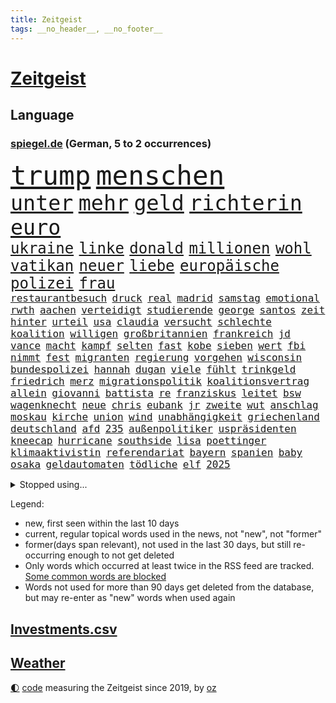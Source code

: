 ```yaml
---
title: Zeitgeist
tags: __no_header__, __no_footer__
---
```


# [Zeitgeist](https://oliz.io/zeitgeist/)

## Language

<h3><a href="https://www.spiegel.de" target="_blank">spiegel.de</a> (German, 5 to 2 occurrences)</h3>
<p style="font-family:monospace">
<span style="font-size:32pt"><a href="news_links.html#trump" class="current">trump</a></span>
<span style="font-size:32pt"><a href="news_links.html#menschen" class="current">menschen</a></span>
<br>
<span style="font-size:25pt"><a href="news_links.html#unter" class="current">unter</a></span>
<span style="font-size:25pt"><a href="news_links.html#mehr" class="current">mehr</a></span>
<span style="font-size:25pt"><a href="news_links.html#geld" class="current">geld</a></span>
<span style="font-size:25pt"><a href="news_links.html#richterin" class="current">richterin</a></span>
<span style="font-size:25pt"><a href="news_links.html#euro" class="current">euro</a></span>
<br>
<span style="font-size:18pt"><a href="news_links.html#ukraine" class="current">ukraine</a></span>
<span style="font-size:18pt"><a href="news_links.html#linke" class="current">linke</a></span>
<span style="font-size:18pt"><a href="news_links.html#donald" class="current">donald</a></span>
<span style="font-size:18pt"><a href="news_links.html#millionen" class="current">millionen</a></span>
<span style="font-size:18pt"><a href="news_links.html#wohl" class="current">wohl</a></span>
<span style="font-size:18pt"><a href="news_links.html#vatikan" class="current">vatikan</a></span>
<span style="font-size:18pt"><a href="news_links.html#neuer" class="current">neuer</a></span>
<span style="font-size:18pt"><a href="news_links.html#liebe" class="current">liebe</a></span>
<span style="font-size:18pt"><a href="news_links.html#europäische" class="current">europäische</a></span>
<span style="font-size:18pt"><a href="news_links.html#polizei" class="current">polizei</a></span>
<span style="font-size:18pt"><a href="news_links.html#frau" class="current">frau</a></span>
<br>
<span style="font-size:12pt"><a href="news_links.html#restaurantbesuch" class="new">restaurantbesuch</a></span>
<span style="font-size:12pt"><a href="news_links.html#druck" class="current">druck</a></span>
<span style="font-size:12pt"><a href="news_links.html#real" class="current">real</a></span>
<span style="font-size:12pt"><a href="news_links.html#madrid" class="current">madrid</a></span>
<span style="font-size:12pt"><a href="news_links.html#samstag" class="current">samstag</a></span>
<span style="font-size:12pt"><a href="news_links.html#emotional" class="current">emotional</a></span>
<span style="font-size:12pt"><a href="news_links.html#rwth" class="new">rwth</a></span>
<span style="font-size:12pt"><a href="news_links.html#aachen" class="current">aachen</a></span>
<span style="font-size:12pt"><a href="news_links.html#verteidigt" class="current">verteidigt</a></span>
<span style="font-size:12pt"><a href="news_links.html#studierende" class="current">studierende</a></span>
<span style="font-size:12pt"><a href="news_links.html#george" class="current">george</a></span>
<span style="font-size:12pt"><a href="news_links.html#santos" class="current">santos</a></span>
<span style="font-size:12pt"><a href="news_links.html#zeit" class="current">zeit</a></span>
<span style="font-size:12pt"><a href="news_links.html#hinter" class="current">hinter</a></span>
<span style="font-size:12pt"><a href="news_links.html#urteil" class="current">urteil</a></span>
<span style="font-size:12pt"><a href="news_links.html#usa" class="current">usa</a></span>
<span style="font-size:12pt"><a href="news_links.html#claudia" class="current">claudia</a></span>
<span style="font-size:12pt"><a href="news_links.html#versucht" class="current">versucht</a></span>
<span style="font-size:12pt"><a href="news_links.html#schlechte" class="current">schlechte</a></span>
<span style="font-size:12pt"><a href="news_links.html#koalition" class="current">koalition</a></span>
<span style="font-size:12pt"><a href="news_links.html#willigen" class="new">willigen</a></span>
<span style="font-size:12pt"><a href="news_links.html#großbritannien" class="current">großbritannien</a></span>
<span style="font-size:12pt"><a href="news_links.html#frankreich" class="current">frankreich</a></span>
<span style="font-size:12pt"><a href="news_links.html#jd" class="current">jd</a></span>
<span style="font-size:12pt"><a href="news_links.html#vance" class="current">vance</a></span>
<span style="font-size:12pt"><a href="news_links.html#macht" class="current">macht</a></span>
<span style="font-size:12pt"><a href="news_links.html#kampf" class="current">kampf</a></span>
<span style="font-size:12pt"><a href="news_links.html#selten" class="current">selten</a></span>
<span style="font-size:12pt"><a href="news_links.html#fast" class="current">fast</a></span>
<span style="font-size:12pt"><a href="news_links.html#kobe" class="new">kobe</a></span>
<span style="font-size:12pt"><a href="news_links.html#sieben" class="current">sieben</a></span>
<span style="font-size:12pt"><a href="news_links.html#wert" class="current">wert</a></span>
<span style="font-size:12pt"><a href="news_links.html#fbi" class="current">fbi</a></span>
<span style="font-size:12pt"><a href="news_links.html#nimmt" class="current">nimmt</a></span>
<span style="font-size:12pt"><a href="news_links.html#fest" class="current">fest</a></span>
<span style="font-size:12pt"><a href="news_links.html#migranten" class="current">migranten</a></span>
<span style="font-size:12pt"><a href="news_links.html#regierung" class="current">regierung</a></span>
<span style="font-size:12pt"><a href="news_links.html#vorgehen" class="current">vorgehen</a></span>
<span style="font-size:12pt"><a href="news_links.html#wisconsin" class="current">wisconsin</a></span>
<span style="font-size:12pt"><a href="news_links.html#bundespolizei" class="current">bundespolizei</a></span>
<span style="font-size:12pt"><a href="news_links.html#hannah" class="current">hannah</a></span>
<span style="font-size:12pt"><a href="news_links.html#dugan" class="new">dugan</a></span>
<span style="font-size:12pt"><a href="news_links.html#viele" class="current">viele</a></span>
<span style="font-size:12pt"><a href="news_links.html#fühlt" class="current">fühlt</a></span>
<span style="font-size:12pt"><a href="news_links.html#trinkgeld" class="current">trinkgeld</a></span>
<span style="font-size:12pt"><a href="news_links.html#friedrich" class="current">friedrich</a></span>
<span style="font-size:12pt"><a href="news_links.html#merz" class="current">merz</a></span>
<span style="font-size:12pt"><a href="news_links.html#migrationspolitik" class="current">migrationspolitik</a></span>
<span style="font-size:12pt"><a href="news_links.html#koalitionsvertrag" class="current">koalitionsvertrag</a></span>
<span style="font-size:12pt"><a href="news_links.html#allein" class="current">allein</a></span>
<span style="font-size:12pt"><a href="news_links.html#giovanni" class="new">giovanni</a></span>
<span style="font-size:12pt"><a href="news_links.html#battista" class="new">battista</a></span>
<span style="font-size:12pt"><a href="news_links.html#re" class="current">re</a></span>
<span style="font-size:12pt"><a href="news_links.html#franziskus" class="current">franziskus</a></span>
<span style="font-size:12pt"><a href="news_links.html#leitet" class="current">leitet</a></span>
<span style="font-size:12pt"><a href="news_links.html#bsw" class="current">bsw</a></span>
<span style="font-size:12pt"><a href="news_links.html#wagenknecht" class="current">wagenknecht</a></span>
<span style="font-size:12pt"><a href="news_links.html#neue" class="current">neue</a></span>
<span style="font-size:12pt"><a href="news_links.html#chris" class="current">chris</a></span>
<span style="font-size:12pt"><a href="news_links.html#eubank" class="current">eubank</a></span>
<span style="font-size:12pt"><a href="news_links.html#jr" class="current">jr</a></span>
<span style="font-size:12pt"><a href="news_links.html#zweite" class="current">zweite</a></span>
<span style="font-size:12pt"><a href="news_links.html#wut" class="current">wut</a></span>
<span style="font-size:12pt"><a href="news_links.html#anschlag" class="current">anschlag</a></span>
<span style="font-size:12pt"><a href="news_links.html#moskau" class="current">moskau</a></span>
<span style="font-size:12pt"><a href="news_links.html#kirche" class="current">kirche</a></span>
<span style="font-size:12pt"><a href="news_links.html#union" class="current">union</a></span>
<span style="font-size:12pt"><a href="news_links.html#wind" class="current">wind</a></span>
<span style="font-size:12pt"><a href="news_links.html#unabhängigkeit" class="current">unabhängigkeit</a></span>
<span style="font-size:12pt"><a href="news_links.html#griechenland" class="current">griechenland</a></span>
<span style="font-size:12pt"><a href="news_links.html#deutschland" class="current">deutschland</a></span>
<span style="font-size:12pt"><a href="news_links.html#afd" class="current">afd</a></span>
<span style="font-size:12pt"><a href="news_links.html#235" class="current">235</a></span>
<span style="font-size:12pt"><a href="news_links.html#außenpolitiker" class="new">außenpolitiker</a></span>
<span style="font-size:12pt"><a href="news_links.html#uspräsidenten" class="current">uspräsidenten</a></span>
<span style="font-size:12pt"><a href="news_links.html#kneecap" class="new">kneecap</a></span>
<span style="font-size:12pt"><a href="news_links.html#hurricane" class="current">hurricane</a></span>
<span style="font-size:12pt"><a href="news_links.html#southside" class="new">southside</a></span>
<span style="font-size:12pt"><a href="news_links.html#lisa" class="current">lisa</a></span>
<span style="font-size:12pt"><a href="news_links.html#poettinger" class="current">poettinger</a></span>
<span style="font-size:12pt"><a href="news_links.html#klimaaktivistin" class="current">klimaaktivistin</a></span>
<span style="font-size:12pt"><a href="news_links.html#referendariat" class="current">referendariat</a></span>
<span style="font-size:12pt"><a href="news_links.html#bayern" class="current">bayern</a></span>
<span style="font-size:12pt"><a href="news_links.html#spanien" class="current">spanien</a></span>
<span style="font-size:12pt"><a href="news_links.html#baby" class="current">baby</a></span>
<span style="font-size:12pt"><a href="news_links.html#osaka" class="current">osaka</a></span>
<span style="font-size:12pt"><a href="news_links.html#geldautomaten" class="new">geldautomaten</a></span>
<span style="font-size:12pt"><a href="news_links.html#tödliche" class="current">tödliche</a></span>
<span style="font-size:12pt"><a href="news_links.html#elf" class="current">elf</a></span>
<span style="font-size:12pt"><a href="news_links.html#2025" class="current">2025</a></span>
</p>
<details>
<summary>Stopped using...</summary>
<p class="former" style="font-size:12pt">
maria(1646) neuseeland(1646) bundespräsident(1645) material(1645) positiv(1645) 2015(1644) anstieg(1643) ausgesprochen(1643) besiegt(1643) depressionen(1643) niveau(1643) nötig(1643) ruhe(1643) sekunden(1643) teilte(1643) philippinen(1642) provinz(1642) theater(1642) favoriten(1640) geliefert(1640) vergeblich(1640) 50000(1639) bundesweit(1639) oktober(1639) polen(1639) strecke(1639) umwelt(1639) verfassungsschutz(1639) 2020(1638) aufmerksamkeit(1638) begründung(1638) joachim(1638) seitdem(1638) september(1638) 2021(1637) 5(1637) arbeitsplatz(1637) aufgehoben(1637) bestätigen(1636) polens(1636) verschiebt(1636) zusammenhang(1636) angeblichen(1635) durfte(1635) investitionen(1635) werke(1635) west(1635) öffnen(1635) körperverletzung(1634) voraus(1634) zugelassen(1634) bundestrainer(1633) glauben(1633) finanziell(1632) super(1632) beginnen(1631) beschwerden(1631) militärs(1631) miteinander(1631) nutzt(1631) verbindung(1631) zinsen(1631) e(1630) fußballprofi(1630) wiederholt(1630) 31(1629) alarmiert(1629) august(1629) distanz(1629) feld(1629) gering(1629) bewegen(1628) distanziert(1628) hoher(1628) niederlande(1628) coach(1627) echten(1627) begriff(1626) kim(1626) lkw(1625) juristisch(1624) kooperation(1622) porsche(1619) schrecken(1619) spenden(1619) rechtzeitig(1617) aufgetaucht(1615) händler(1614) verantwortung(1614) not(1613) steffen(1611) profis(1609) vermisste(1608) olympia(1601) herausforderung(1599) besteht(1597) öffnet(1534) carlos(1495) durchbruch(1410) müll(1400) fachkräftemangel(1393) stundenlang(1390) freigesprochen(1372) verbunden(1367) 120(1337) befürwortet(1327) schlafen(1313) mike(1310) fachkräfte(1276) einschätzungen(1272) inklusive(1250) methode(1249) otto(1229) invasion(1219) gerichte(1178) beschäftigen(1176) herausgefunden(1157) positiven(1154) flughäfen(1152) unmittelbar(1128) gelöst(1127) ankommt(1125) nebenbei(1124) gefangenschaft(1119) kriegsverbrechen(1111) microsoft(1109) bewusst(1108) nationalelf(1099) wiederaufbau(1098) verärgert(1068) verhängnis(1062) gefällt(1061) sylt(1055) suchte(1049) grünenpolitikerin(1046) bedarf(1036) nationale(1027) grün(1021) kampagne(1009) entfernen(1000) rettungsaktion(999) toilette(992) nation(977) führten(970) peru(957) entstehen(949) nackt(945) tel(936) nationaltrainer(931) aviv(925) staatsanwalt(915) luftangriffe(888) spion(874) einstige(866) pop(862) technische(862) dritter(841) kieler(835) praxis(829) gegründet(828) bewahren(809) verdächtigt(806) alcaraz(803) technologie(800) leon(799) 150000(779) panik(779) uhren(773) lieferte(770) hamilton(767) lewis(767) rivalen(767) angenommen(755) ferrari(749) handelte(749) miami(743) heimlich(739) asylpolitik(736) veröffentlichte(725) ost(712) arbeiter(707) kane(700) seltsame(700) 9(688) schlagabtausch(685) rechtsextremer(662) verriet(656) benachteiligt(648) essener(636) vormittag(635) zeitgleich(630) entpuppt(629) staus(623) service(619) netanyahus(610) folter(609) betriebe(603) unerwartet(602) knie(594) verfolgung(591) 24jährige(590) 03(589) ärgert(583) reformiert(572) auswertung(571) besserung(570) hymne(570) eingeschränkt(565) harsche(565) rolf(565) sportlich(559) königshaus(552) raumstation(548) handball(542) medizinische(542) lahmgelegt(541) wütend(540) stimmte(535) nominierung(533) geiseln(529) mancherorts(526) wagt(525) bereiten(522) geräumt(522) club(515) empfehlungen(511) sprecherin(510) einschnitte(505) kanzlerkandidat(505) produzent(500) kapitän(493) kündigungen(491) ließe(491) ausgleich(480) historischer(477) dorthin(475) machtwechsel(468) grundgesetz(466) gezahlt(465) behandlung(464) rammte(461) mögen(457) provokation(455) normalerweise(453) begegnen(452) brandenburgischen(452) ordentlich(450) dahintersteckt(449) linien(448) michel(443) sap(440) hype(437) piloten(434) reichsten(434) wüste(433) verbündete(432) gefühle(430) kindheit(430) heiraten(428) bunte(426) nackte(424) nationalsozialismus(423) vizepräsidentin(421) solches(418) plänen(416) wald(415) angeordnet(414) gäbe(409) klette(409) polizeibeamte(409) raf(409) ranking(408) rasch(405) sitze(405) zentimeter(403) rechtslage(399) sabine(398) dienen(397) jenseits(396) fotografiert(395) mitmachen(395) planung(395) schülerinnen(392) überlassen(391) plastik(388) geringer(387) halbzeit(387) flüchtlingen(381) drittes(379) boss(378) kulissen(376) heimatland(368) studien(367) bedingung(365) bewerbung(364) fangen(361) set(361) vehement(360) mögliches(359) schlimmsten(359) türen(357) anschläge(356) ostküste(352) straßenbahn(351) häufen(350) relativ(350) wittert(347) grenzkontrollen(346) ablauf(344) autobranche(343) laufender(343) systematisch(340) 28jährige(336) stephen(335) kryptowährung(334) polarisiert(328) besitzt(327) verdachtsfall(325) reiz(324) heimspiel(323) palästinensern(322) match(321) stiegen(321) verbrenneraus(319) gemessen(313) eingesperrt(312) entsprechend(311) suchten(306) demi(301) geschehnissen(301) verwüstet(298) süddeutschland(296) warnte(296) /(293) stationen(293) interaktiven(291) kurioser(290) jemanden(288) axel(287) kümmern(286) gelitten(285) westküste(284) hubert(283) sperren(283) grüner(282) naomi(282) moderierte(280) wanderer(280) erfinden(278) passende(278) königliche(277) mittelschicht(276) zulassung(276) fabian(275) wildnis(274) besseren(273) gefühlen(270) strenge(267) weltgesundheitsorganisation(265) angekündigte(264) löschen(264) zweijähriger(262) fritz(260) schwierigen(258) kater(257) bundesnetzagentur(256) impfstoff(254) behauptete(253) mobilisieren(253) bordell(252) 83(251) sozialdemokrat(250) knüpfen(249) verzweifelt(248) sitzung(245) telefoniert(244) lächerlich(243) coronavirus(241) venezuelas(238) georgia(236) konzernchef(236) umfragewerte(236) astronomie(233) senden(232) staatsoberhaupt(232) reformieren(230) 82(229) daniela(227) abbau(226) rekrutiert(226) dankesrede(225) khan(225) freiburger(224) kapital(224) nämlich(224) filialen(222) abschuss(220) allgemeine(217) entertainer(217) unterbringung(216) trost(214) flüchtete(213) dienstagmorgen(210) krebserkrankung(207) bruchteil(204) hofiert(202) einzelnen(201) namibia(201) stimmten(201) fossilien(200) handyverbot(200) missgeschick(200) torhüterin(200) wahrheiten(199) cavallo(197) gisèle(197) verüben(197) 2500(196) abgeschlagen(196) biathlon(195) befragten(194) kleinkinder(194) verfassung(194) milizen(193) quarterback(193) wesentlich(193) pelicot(192) gewagt(191) begeisterte(190) westens(190) ausgehen(189) kansas(189) goretzka(187) härteren(187) mutmaßlichem(187) anzeigen(186) australischen(186) bka(186) wiedereröffnung(186) eineinhalb(185) echter(183) techkonzern(183) strackzimmermann(182) günstigere(180) mutterschaft(180) seitenhieb(180) vögel(180) arizona(179) adhs(178) vorsorglich(178) artenvielfalt(177) finnische(177) laufenden(176) feierlich(175) korruptionsvorwürfen(175) augenarzt(174) maler(174) tsg(174) hilflos(173) branchenverband(168) chip(168) apokalypse(167) bewirken(166) han(165) zusammenarbeiten(165) schwärmt(164) busse(163) zustände(163) bundesrat(162) gesteigert(162) dubaischokolade(161) eddie(161) leser(161) tanken(161) jake(160) schweigeminute(160) spdfraktionschef(160) psychiatrischen(158) akkuschrauber(157) uhaft(156) auszüge(155) ernüchternd(153) schlappe(153) glücksfall(150) ruhen(150) ukrainekriegs(150) wirtschaftsgipfel(150) anschaffung(149) 72(148) kliniken(148) kurden(148) fußballliga(147) kurdische(147) milliardenhöhe(147) runden(147) talfahrt(147) gewaltige(146) louisiana(146) tankstelle(146) knickt(144) wirtschaftswende(144) einwanderung(143) fähre(143) blatt(142) chalamet(142) funkt(142) gefahndet(142) hingerichtet(142) lucas(142) schmuck(142) schulzeit(142) timothée(142) verstanden(142) ähneln(142) aiwanger(141) beliebte(140) herzog(140) sprint(140) abgestimmt(139) orlando(138) kartons(137) ausgaben(135) greenpeace(135) provokanten(135) verurteilen(135) young(135) australiens(134) bundestages(134) ignoranz(134) meines(134) brandanschlag(133) diebin(133) zocken(133) geschrumpft(132) grimes(132) scharfer(132) kunststück(131) wal(131) einreisekontrollen(130) wirtschaftsweise(130) borowski(129) säuglinge(129) apotheke(128) boxlegende(128) geschätzt(128) telefonat(128) tyson(128) geplündert(127) stützpunkt(127) weisheit(127) barrier(125) nachgewiesen(125) verheerende(125) abheben(124) accounts(124) begehrt(124) syrischen(124) uhrzeit(124) heimatorte(123) mobilität(123) übergeben(123) energieinfrastruktur(121) nachtklub(121) 62(120) baugenehmigungen(120) befragung(120) bemerkenswerte(120) bezieht(120) hilfsorganisation(120) ärztliche(120) extra(119) gadgets(119) gelockert(119) spiekeroog(119) verschieben(119) manches(118) jeans(117) wenigstens(117) morddrohungen(115) reinen(115) sparer(115) bildzeitung(114) fbichef(114) kash(114) medizinstudium(114) noten(114) patel(114) traurig(114) vanessa(114) vereinigte(114) lettland(113) preuß(113) rachel(113) ernsthaft(112) nervt(112) führungsstil(111) komische(111) verankert(111) überführen(111) afrikas(110) bedeckt(110) kannten(110) ankündigungen(109) grüßen(109) konkurrieren(109) norweger(109) tränengas(109) großeltern(108) hagen(108) ratschläge(108) rockband(108) spendete(108) währung(108) befeuern(107) praktischen(107) verstößen(107) brad(106) pitt(106) verhandlung(106) dasselbe(105) oberbayern(105) prinzen(105) längsten(104) messenger(104) rückte(104) umstrittensten(104) feministischen(103) schultern(103) zeitdruck(102) anführerin(101) anhand(101) blind(101) schülern(101) staunen(101) begnadigung(100) chips(100) fahrverbot(100) francesco(100) griffen(100) standards(100) verlockend(100) verursachten(100) 42jährigen(99) nominierungen(98) venezolanische(98) vorschlagen(98) 32jährige(97) freigelassen(97) haftanstalt(97) pfeift(97) 52(96) erbeutet(96) reagiere(96) selbstkritik(96) verbreitete(96) bulgarien(95) charité(95) footballstar(95) freiwilligen(95) dialog(94) kontrollierte(94) begab(93) monika(93) sexszenen(93) butch(91) eingekauft(91) glaubens(91) kichatbot(91) suni(91) umbenennen(91) wilmore(91) zutaten(91) altersdiskriminierung(90) aufzuarbeiten(90) enthalten(90) erarbeitet(90) grandjean(90) großfamilie(90) rennserie(90) türsteher(90) verbreiteten(90) beispiele(89) oppositionellen(89) passagiermaschine(89) socken(89) visualisierung(89) baldoni(88) blake(88) elterngeld(88) erfüllten(88) heathrow(88) krankenhauses(88) lively(88) nächstenliebe(88) qualifikationsspiel(88) freud(87) gerechtigkeit(87) skifahren(87) staatsanwältin(87) beigetragen(86) neunzigerjahren(86) santa(86) tabea(86) vermeintlicher(86) 2045(85) bella(85) generalstaatsanwältin(85) hollywoodregisseur(85) interessanter(85) lockerung(85) schnitzer(85) verschlossene(85) weltschachverband(85) odyssee(84) ramsey(84) selbstbewusstsein(84) émile(84) gegenmittel(83) lawinenunglück(83) linker(83) schulter(83) verfolgten(83) veto(83) beschädigtem(82) flasche(82) gültig(82) research(82) unbekannt(82) verführerischer(82) versichert(82) wertvollsten(82) whiskey(82) airports(81) predigt(81) privileg(81) setze(81) skandale(81) spitzenturnerin(81) tanker(81) usschauspielerin(81) votiert(81) bui(80) gesunden(80) gewöhnen(80) kampfgeist(80) suchaktion(80) unomenschenrechtsbüro(80) ziviler(80) 77(79) air(79) lehrern(79) synchronsprechen(79) versöhnlich(79) 41jährige(78) adhanom(78) frost(78) ghebreyesus(78) legendärer(78) rüttelt(78) tedros(78) unsinn(78) verwechseln(78) whochef(78) übungen(78) benennt(77) kreisverband(77) massiver(77) simbabwe(77) spektakuläre(77) stromkosten(77) unomitarbeiter(77) wintersport(77) drogenkonsum(76) gesundheitsbehörde(76) gradmesser(76) schmecken(76) 289(75) darm(75) homosexualität(75) spezialist(75) uk(75) uran(75) verschulden(75) woods(75) zuschauen(75) abgenickt(74) schlimmen(74) teddy(74) biathletin(73) früheres(73) gedenkort(73) melbourne(73) petitionen(73) richtlinien(73) rsfmiliz(73) scheine(73) haufen(72) oblast(72) starlink(72) angefeindet(71) beteuern(71) geimpft(71) rebellische(71) spanischer(71) stört(71) verkaufszahlen(71) besetztes(70) erfolgsgeschichte(70) khartum(70) klimaneutral(70) viererbob(70) anhaltspunkte(69) doris(69) elend(69) entkommt(69) ergreift(69) erhalte(69) patricia(69) sommerspiele(69) versorger(69) verweigern(69) einlass(68) monatelang(68) sterne(68) unterkünften(68) zeugin(68) drinnen(67) mandy(67) neubeginn(67) schiffen(67) teleskop(67) chile(66) gleitbomben(66) konstruktiven(66) milberg(66) narzissmus(66) premiere(66) taskforce(66) unbesiegbar(66) bestimmung(65) bündeln(65) carney(65) verpflegung(65) verzweifelten(65) winzerinnen(65) ausgabe(64) dm(64) geschwindigkeiten(64) mies(64) orf(64) unterlagen(64) unterlief(64) unterrichtet(64) vorstellungsgespräch(64) wohnmobil(64) abgekommen(63) chilenischen(63) chinapolitik(63) hoffenheims(63) kuriosesten(63) mentale(63) tausender(63) zugreifen(63) aufmarsch(62) intrige(62) magazine(62) tenniswelt(62) ungültig(62) vertraulichen(62) drogensüchtige(61) känguru(61) norderney(61) stella(61) 1991(60) auslieferungshaft(60) kulturgeschichte(60) plaudert(60) widersacher(60) belgrad(59) bredouille(59) egoismus(59) getränk(59) jobangebot(59) andrej(58) auffanglager(58) berlinmitte(58) 242(57) kooperationen(57) verkraften(57) ankläger(56) fossile(56) fraktionsspitze(56) lidl(56) orange(56) sauber(56) schneidet(56) shakespeares(56) weile(56) colorado(55) dak(55) kosteten(55) tarifverhandlungen(55) vwbulli(55) wunschkandidat(55) eignen(54) gewissen(54) hang(54) sabotageakte(54) 89(53) aggression(53) eitelkeit(53) niko(53) senders(53) niger(52) steckte(52) tipp(52) beschießen(51) eingeschätzt(51) gekrönt(51) niedrigere(51) sortieren(51) clemens(50) fachleuten(50) kämpferisch(50) siege(50) ungewöhnlichem(50) 60jährige(49) angemessen(49) berechnung(49) ioc(49) 66jährige(48) bundestagsdebatte(48) gespendet(48) löschte(48) verbrachte(48) vorgesehene(48) imamoğlu(47) marieagnes(47) riesiges(47) ausschluss(46) burkina(46) erzwingen(46) faso(46) maßstab(46) untergebracht(46) 0(45) ausgleichen(45) berichteten(45) roland(45) runter(45) handelsrouten(44) mobilisiert(44) anschließen(43) autoritären(43) erfanden(43) erwischte(43) katastrophale(43) leo(43) milliardeninvestitionen(43) attraktive(42) befund(42) gremium(42) pfleger(42) sicherheitsfreigaben(42) tägliche(42) weggefegt(42) center(41) einkauft(41) euzölle(41) lebten(41) plastikteilchen(41) raumsonde(41) gescheiterter(40) klum(40) langfristigen(40) terrorgruppe(40) chaotisch(39) fahrlehrer(39) gleichnamigen(39) operierte(39) rückreise(39) #metoo(38) auszug(38) bdi(38) mehrarbeit(38) rassismuserfahrungen(38) vermeintlich(38) windkraftanlagen(38) benutzt(37) friedensabkommen(37) kettensäge(37) mitnehmen(37) unverhältnismäßig(37) ärzten(37) frösche(36) hochrangiges(36) interessenkonflikte(36) pflegen(36) rechtfertigt(36) anpfiff(35) auffahrunfall(35) brötchen(35) investors(35) kassel(35) regierungen(35) schlechteste(35) showgeschäft(35) tücken(35) versprochene(35) 25jähriger(34) kollaps(34) staatsapparat(34) verbrennungsmotoren(34) verholfen(34) waldimir(34) watch(34) bodentruppen(33) lizenzen(33) prozessauftakt(33) rechtsrucks(33) ukraineverhandlungen(33) unsummen(33) verübt(33) anzukurbeln(32) brandner(32) co₂emissionen(32) elektroautohersteller(32) grundgesetzes(32) human(32) mitteln(32) rights(32) bierchen(31) entschlossenheit(31) gegnerischen(31) händeringend(31) shows(31) würdigt(31) zuschauern(31) aufrüsten(30) erdoğans(30) formel1star(30) grandios(30) unfreiwillig(30) verachtung(30) wählern(30) einiger(29) eröffnungsrede(29) fraktionsvorsitzende(29) kadaver(29) kantine(29) marschiert(29) onlinehändler(29) schwarzwald(29) profitierten(28) tyrannen(28) aufgegangen(27) decke(27) dienten(27) einzuschätzen(27) flüchtlingscamp(27) groko(27) härtesten(27) unvorstellbar(27) usbehörden(27) blatter(26) bswpolitiker(26) buchautor(26) filmgeschäft(26) fuest(26) geldstrafen(26) hamaspropaganda(26) populäre(26) schädliche(26) bildschirm(25) conan(25) doppelte(25) hendrik(25) koala(25) kommentatoren(25) ärmsten(25) anstehen(24) banner(24) mehrausgaben(24) reformierte(24) schlucken(24) zwangspause(24) einfachen(23) eon(23) expartnerin(23) no(23) other(23) stromausfall(23) trainern(23) berichterstattung(22) energiekonzern(22) flüssigkeit(22) gebäck(22) halfen(22) traumziel(22) a9(21) breit(21) fe(21) generell(21) hackman(21) haifa(21) o’brien(21) pisten(21) selbstverständnis(21) voraussicht(21) weiterzugeben(21) besorgen(20) cent(20) gebunden(20) kulturzentrum(20) sondervermögen(20) spe(20) temperatur(20) traten(20) unvergessen(20) winzer(20) zunichtegemacht(20) arakawa(19) betsy(19) komiker(19) reißen(19) abtreten(18) bestrebungen(18) o'brien(18) spezialeinheit(18) beantworten(17) erfolgsrezept(17) kontrollierten(17) regierungsnahe(17) stefani(17) unkrautvernichtungsmittels(17) brisbane(16) drauf(16) fadenkreuz(16) milliardenausgaben(16) milliardenpaket(16) nordderby(16) rekordkulisse(16) roberts(16) roll(16) schwuler(16) 44jährigen(15) alleinherrscher(15) case(15) cold(15) disqualifiziert(15) ehemals(15) enfant(15) kubikmeter(15) melanie(15) parkinson(15) terrible(15) ukrainerusslandkrieg(15) angreift(14) finanzpaket(14) gegenstände(14) juristin(14) politikwissenschaftlerin(14) scham(14) toronto(14) äußerten(14) bearbeiten(13) begrüßen(13) einzigen(13) klatschpresse(13) long(13) nationaler(13) sachbearbeiterin(13) teilschuld(13) tennissport(13) airport(12) aufmerksam(12) einmischen(12) entertainment(12) ludwigsburg(12) länderkammer(12) mürbe(12) osteuropa(12) schuf(12) schuldenprogramm(12) usverwaltung(12) verlobten(12) eishockey(11) entlarvt(11) erzeugen(11) gigantisches(11) installiert(11) investitionspaket(11) kilometerweit(11) misslingt(11) motorräder(11) philippinische(11) pipeline(11) sahelzone(11) schriftsteller(11) teclebrhan(11)
</p>
</details>
<p>Legend:
<ul>
<li><span class="new">new</span>, first seen within the last 10 days</li>
<li><span class="current">current</span>, regular topical words used in the news, not "new", not "former"</li>
<li><span class="former">former(days span relevant)</span>, not used in the last 30 days, but still re-occurring enough to not get deleted</li>
<li>Only words which occurred at least twice in the RSS feed are tracked. <a href="language/filters.py">Some common words are blocked</a></li>
<li>Words not used for more than 90 days get deleted from the database, but may re-enter as "new" words when used again</li>
</ul>
</p>

## [Investments](investments.html)[.csv](investments.csv)

## [Weather](weather.html)

<footer>
<a href="javascript:toggleTheme()" class="nav">🌓</a>
<a href="https://github.com/ooz/zeitgeist">code</a> measuring the Zeitgeist since 2019, by <a href="https://oliz.io">oz</a>
</footer>
